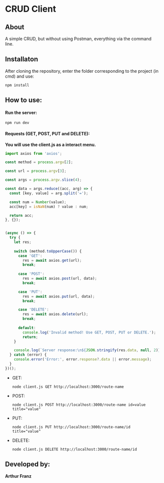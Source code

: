 # CRUD Client
## About
A simple CRUD, but without using Postman, everything via the command line.

## Installaton
After cloning the repository, enter the folder corresponding to the project (in cmd) and use:
```
npm install
```

## How to use:
#### Run the server:
```
npm run dev
```
#### Requests (GET, POST, PUT and DELETE):
**You will use the client.js as a interact menu.**
~~~javascript
import axios from 'axios';

const method = process.argv[2];

const url = process.argv[3];

const args = process.argv.slice(4);

const data = args.reduce((acc, arg) => {
  const [key, value] = arg.split('=');

  const num = Number(value);
  acc[key] = isNaN(num) ? value : num;

  return acc;
}, {});


(async () => {
  try {
    let res;
    
    switch (method.toUpperCase()) {
      case 'GET':
        res = await axios.get(url);
        break;
      
      case 'POST':
        res = await axios.post(url, data);
        break;

      case 'PUT':
        res = await axios.put(url, data);
        break;

      case 'DELETE':
        res = await axios.delete(url);
        break;
      
      default:
        console.log('Invalid method! Use GET, POST, PUT or DELETE.');
        return;
    }

    console.log(`Server response:\n${JSON.stringify(res.data, null, 2)}`);
  } catch (error) {
    console.error('Error:', error.response?.data || error.message);
  }
})();
~~~
- GET:
  ```
  node client.js GET http://localhost:3000/route-name
  ```
- POST:
  ```
  node client.js POST http://localhost:3000/route-name id=value title="value"
  ```
- PUT:
  ```
  node client.js PUT http://localhost:3000/route-name/id title="value"
  ```
- DELETE:
  ```
  node client.js DELETE http://localhost:3000/route-name/id
  ```

## Developed by:
**Arthur Franz**
